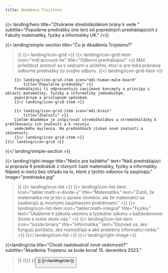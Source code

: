```yaml
---
title: Akadémia Trojstenu
---
```

{{< landing/hero
    title="Otvárame stredoškolákom brány k vede "
    subtitle="Populárne prednášky (nie len) od popredných prednášajúcich z Fakulty matematiky, fyziky a informatiky UK."
/>}}

{{< landing/simple-section
    title="Čo je Akadémia Trojstenu?"
>}}
    {{< landing/icon-grid >}}
        {{< landing/icon-grid-item icon="mdi:account-tie"
            title="Odborní prednášajúci" >}}
        Máš príležitosť stretnúť sa s vedcami a učiteľmi,
        ktorí si pre teba pripravia odborné prednášky zo svojho odboru.
        {{</ landing/icon-grid-item >}}

        {{< landing/icon-grid-item icon="mdi:human-male-board"
            title="Populárne prednášky" >}}
        Prednášajúci ti odprezentujú zaujímavé koncepty a princípy z oblasti matematiky, fyziky a informatiky jednoduchým,
        populárnym a prístupným spôsobom.
        {{</ landing/icon-grid-item >}}

        {{< landing/icon-grid-item icon="mdi:brain"
            title="Znalosti" >}}
        Cieľom Akadémie je inšpirovať stredoškolákov a stredoškoláčky k prehĺbovaniu ich znalostí a k rozvoju
        vedeckého myslenia. Na prednáškach získaš nové znalosti a skúsenosti.
        {{</ landing/icon-grid-item >}}
    {{</ landing/icon-grid >}}
{{</ landing/simple-section >}}

{{< landing/right-image
    title="Niečo pre každého"
    text="Naši prednášajúci si pripravia 6 prednášok z rôznych častí matematiky, fyziky a informatiky. Nájdeš si niečo bez ohľadu na to, ktoré z týchto odborov ťa zaujímajú."
    image="prednaska.jpg"
>}}
    {{< landing/icon-list >}}
        {{< landing/icon-list-item icon="tabler:math-x-divide-y"
            title="Matematika."
            text="Zistíš, že matematika nie je len o úprave zlomkov, ale že matematici sa zaoberajú aj mnohými zaujímavými problémami." >}}
        {{< landing/icon-list-item icon="tabler:math-integral"
            title="Fyzika."
            text="Ukážeme ti zákutia vesmíru a fyzikálne zákony v každodennom živote a svete okolo nás." >}}
        {{< landing/icon-list-item icon="lucide:binary"
            title="Informatika."
            text="Dozvieš sa, ako fungujú počítače, ako rozmýšľajú a aké problémy informatici riešia." >}}
    {{</ landing/icon-list >}}
{{</ landing/right-image >}}

{{<landing/cta
    title="Chceš nadobudnúť nové vedomosti?"
    subtitle="Akadémia Trojstenu sa bude konať 15. decembra 2023."
>}}
    {{<link-button text="Program Akadémie" url="/program/">}}
    {{<button text="Prihláška" url="/prihlaska/" icon-right="mdi:arrow-right">}}
{{</landing/cta>}}
